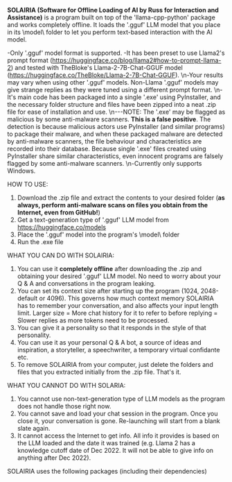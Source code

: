 **SOLAIRIA (Software for Offline Loading of AI by Russ for Interaction and Assistance)** is a program built on top of the 'llama-cpp-python' package and works completely offline. It loads the '.gguf' LLM model that you place in its \model\ folder to let you perform text-based interaction with the AI model.

-Only '.gguf' model format is supported.
-It has been preset to use Llama2's prompt format (https://huggingface.co/blog/llama2#how-to-prompt-llama-2) and tested with TheBloke's Llama-2-7B-Chat-GGUF model (https://huggingface.co/TheBloke/Llama-2-7B-Chat-GGUF).
\n-Your results may vary when using other '.gguf' models. Non-Llama '.gguf' models may give strange replies as they were tuned using a different prompt format.
\n-It's main code has been packaged into a single '.exe' using PyInstaller, and the necessary folder structure and files have been zipped into a neat .zip file for ease of installation and use.
\n---NOTE: The '.exe' may be flagged as malicious by some anti-malware scanners. **This is a false positive**. The detection is because malicious actors use PyInstaller (and similar programs) to package their malware, and when these packaged malware are detected by anti-malware scanners, the file behaviour and characteristics are recorded into their database. Because single '.exe' files created using PyInstaller share similar characteristics, even innocent programs are falsely flagged by some anti-malware scanners.
\n-Currently only supports Windows.


HOW TO USE:
1) Download the .zip file and extract the contents to your desired folder (**as always, perform anti-malware scans on files you obtain from the Internet, even from GitHub!**)
2) Get a text-generation type of '.gguf' LLM model from https://huggingface.co/models
3) Place the '.gguf' model into the program's \model\ folder
4) Run the .exe file


WHAT YOU CAN DO WITH SOLAIRIA:
1) You can use it **completely offline** after downloading the .zip and obtaining your desired '.gguf' LLM model. No need to worry about your Q & A and conversations in the program leaking.
2) You can set its context size after starting up the program (1024, 2048-default or 4096). This governs how much context memory SOLAIRIA has to remember your conversation, and also affects your input length limit. Larger size = More chat history for it to refer to before replying = Slower replies as more tokens need to be processed.
3) You can give it a personality so that it responds in the style of that personality.
4) You can use it as your personal Q & A bot, a source of ideas and inspiration, a storyteller, a speechwriter, a temporary virtual confidante etc.
5) To remove SOLAIRIA from your computer, just delete the folders and files that you extracted initially from the .zip file. That's it.


WHAT YOU CANNOT DO WITH SOLARIA:
1) You cannot use non-text-generation type of LLM models as the program does not handle those right now.
2) You cannot save and load your chat session in the program. Once you close it, your conversation is gone. Re-launching will start from a blank slate again.
3) It cannot access the Internet to get info. All info it provides is based on the LLM loaded and the date it was trained (e.g. Llama 2 has a knowledge cutoff date of Dec 2022. It will not be able to give info on anything after Dec 2022).


SOLAIRIA uses the following packages (including their dependencies)
